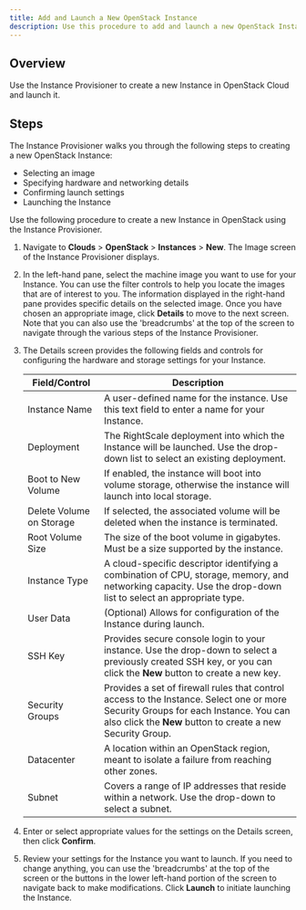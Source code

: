 ```yaml
---
title: Add and Launch a New OpenStack Instance
description: Use this procedure to add and launch a new OpenStack Instance using the RightScale Instance Provisioner.
---
```


## Overview

Use the Instance Provisioner to create a new Instance in OpenStack Cloud and launch it.

## Steps

The Instance Provisioner walks you through the following steps to creating a new OpenStack Instance:

* Selecting an image
* Specifying hardware and networking details
* Confirming launch settings
* Launching the Instance

Use the following procedure to create a new Instance in OpenStack using the Instance Provisioner.

1. Navigate to **Clouds** > **OpenStack** > **Instances** > **New**. The Image screen of the Instance Provisioner displays.
2. In the left-hand pane, select the machine image you want to use for your Instance. You can use the filter controls to help you locate the images that are of interest to you. The information displayed in the right-hand pane provides specific details on the selected image. Once you have chosen an appropriate image, click **Details** to move to the next screen. Note that you can also use the 'breadcrumbs' at the top of the screen to navigate through the various steps of the Instance Provisioner.
3. The Details screen provides the following fields and controls for configuring the hardware and storage settings for your Instance.

    | Field/Control | Description |
    | ------------- | ----------- |
    | Instance Name | A user-defined name for the instance. Use this text field to enter a name for your Instance. |
    | Deployment | The RightScale deployment into which the Instance will be launched. Use the drop-down list to select an existing deployment. |
    | Boot to New Volume | If enabled, the instance will boot into volume storage, otherwise the instance will launch into local storage. |
    | Delete Volume on Storage | If selected, the associated volume will be deleted when the instance is terminated. |
    | Root Volume Size | The size of the boot volume in gigabytes. Must be a size supported by the instance. |
    | Instance Type | A cloud-specific descriptor identifying a combination of CPU, storage, memory, and networking capacity. Use the drop-down list to select an appropriate type. |
    | User Data | (Optional) Allows for configuration of the Instance during launch. |
    | SSH Key | Provides secure console login to your instance. Use the drop-down to select a previously created SSH key, or you can click the **New** button to create a new key. |
    | Security Groups | Provides a set of firewall rules that control access to the Instance. Select one or more Security Groups for each Instance. You can also click the **New** button to create a new Security Group. |
    | Datacenter | A location within an OpenStack region, meant to isolate a failure from reaching other zones. |
    | Subnet | Covers a range of IP addresses that reside within a network. Use the drop-down to select a subnet. |

4. Enter or select appropriate values for the settings on the Details screen, then click **Confirm**.
5. Review your settings for the Instance you want to launch. If you need to change anything, you can use the 'breadcrumbs' at the top of the screen or the buttons in the lower left-hand portion of the screen to navigate back to make modifications. Click **Launch** to initiate launching the Instance.
